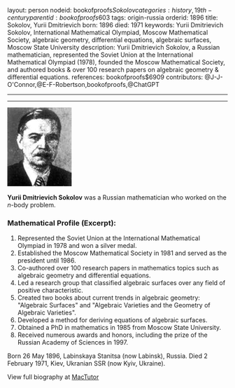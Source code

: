 layout: person
nodeid: bookofproofs$Sokolov
categories: history,19th-century
parentid: bookofproofs$603
tags: origin-russia
orderid: 1896
title: Sokolov, Yurii Dmitrievich
born: 1896
died: 1971
keywords: Yurii Dmitrievich Sokolov, International Mathematical Olympiad, Moscow Mathematical Society, algebraic geometry, differential equations, algebraic surfaces, Moscow State University
description: Yurii Dmitrievich Sokolov, a Russian mathematician, represented the Soviet Union at the International Mathematical Olympiad (1978), founded the Moscow Mathematical Society, and authored books & over 100 research papers on algebraic geometry & differential equations.
references: bookofproofs$6909
contributors: @J-J-O'Connor,@E-F-Robertson,bookofproofs,@ChatGPT

---



---

![Sokolov.jpg](https://github.com/bookofproofs/bookofproofs.github.io/blob/main/_sources/_assets/images/portraits/Sokolov.jpg?raw=true)

**Yurii Dmitrievich Sokolov** was a Russian mathematician who worked on the _n_-body problem.

### Mathematical Profile (Excerpt):
1. Represented the Soviet Union at the International Mathematical Olympiad in 1978 and won a silver medal.
2. Established the Moscow Mathematical Society in 1981 and served as the president until 1986.
3. Co-authored over 100 research papers in mathematics topics such as algebraic geometry and differential equations.
4. Led a research group that classified algebraic surfaces over any field of positive characteristic.
5. Created two books about current trends in algebraic geometry: "Algebraic Surfaces" and "Algebraic Varieties and the Geometry of Algebraic Varieties".
6. Developed a method for deriving equations of algebraic surfaces.
7. Obtained a PhD in mathematics in 1985 from Moscow State University.
8. Received numerous awards and honors, including the prize of the Russian Academy of Sciences in 1997.

Born 26 May 1896, Labinskaya Stanitsa (now Labinsk), Russia. Died 2 February 1971, Kiev, Ukranian SSR (now Kyiv, Ukraine).

View full biography at [MacTutor](https://mathshistory.st-andrews.ac.uk/Biographies/Sokolov/)

